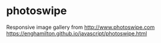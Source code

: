 # photoswipe
Responsive image gallery from http://www.photoswipe.com
</br>
https://enghamilton.github.io/javascript/photoswipe.html

